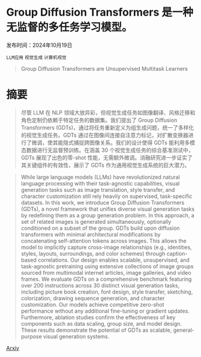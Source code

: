 # Group Diffusion Transformers 是一种无监督的多任务学习模型。

发布时间：2024年10月19日

`LLM应用` `视觉生成` `计算机视觉`

> Group Diffusion Transformers are Unsupervised Multitask Learners

# 摘要

> 尽管 LLM 在 NLP 领域大放异彩，但视觉生成任务如图像翻译、风格迁移和角色定制仍依赖于特定任务的数据集。我们提出了 Group Diffusion Transformers (GDTs)，通过将任务重新定义为组生成问题，统一了多样化的视觉生成任务。GDTs 通过在图像间连接自注意力标记，对扩散变换器进行了微调，使其能隐式捕捉跨图像关系。我们的设计使得 GDTs 能利用多模态数据进行无监督预训练。在涵盖 30 个视觉生成任务的综合基准测试中，GDTs 展现了出色的零-shot 性能，无需额外微调。消融研究进一步证实了其关键组件的有效性，展示了 GDTs 作为通用视觉生成系统的巨大潜力。

> While large language models (LLMs) have revolutionized natural language processing with their task-agnostic capabilities, visual generation tasks such as image translation, style transfer, and character customization still rely heavily on supervised, task-specific datasets. In this work, we introduce Group Diffusion Transformers (GDTs), a novel framework that unifies diverse visual generation tasks by redefining them as a group generation problem. In this approach, a set of related images is generated simultaneously, optionally conditioned on a subset of the group. GDTs build upon diffusion transformers with minimal architectural modifications by concatenating self-attention tokens across images. This allows the model to implicitly capture cross-image relationships (e.g., identities, styles, layouts, surroundings, and color schemes) through caption-based correlations. Our design enables scalable, unsupervised, and task-agnostic pretraining using extensive collections of image groups sourced from multimodal internet articles, image galleries, and video frames. We evaluate GDTs on a comprehensive benchmark featuring over 200 instructions across 30 distinct visual generation tasks, including picture book creation, font design, style transfer, sketching, colorization, drawing sequence generation, and character customization. Our models achieve competitive zero-shot performance without any additional fine-tuning or gradient updates. Furthermore, ablation studies confirm the effectiveness of key components such as data scaling, group size, and model design. These results demonstrate the potential of GDTs as scalable, general-purpose visual generation systems.

[Arxiv](https://arxiv.org/abs/2410.15027)